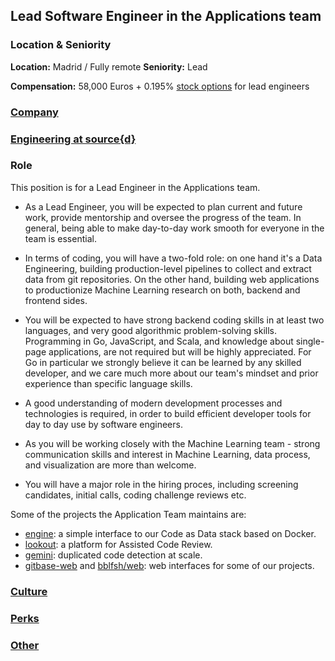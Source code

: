 Lead Software Engineer in the Applications team
------------------------------------------

### Location & Seniority

**Location:** Madrid / Fully remote
**Seniority:** Lead

**Compensation:** 58,000 Euros + 0.195% [stock options](https://github.com/src-d/guide/blob/master/talent/esop.md) for lead engineers

### [Company](../company-section.md)

### [Engineering at source{d}](../engineering-section.md)

### Role

This position is for a Lead Engineer in the Applications team.

- As a Lead Engineer, you will be expected to plan current and future work, provide mentorship and oversee the progress of the team. In general, being able to make day-to-day work smooth for everyone in the team is essential.

- In terms of coding, you will have a two-fold role: on one hand it's a Data Engineering, building production-level pipelines to collect and extract data from git repositories. On the other hand, building web applications to productionize Machine Learning research on both, backend and frontend sides.

- You will be expected to have strong backend coding skills in at least two languages, and very good algorithmic problem-solving skills. Programming in Go, JavaScript, and Scala, and knowledge about single-page applications, are not required but will be highly appreciated. For Go in particular we strongly believe it can be learned by any skilled developer, and we care much more about our team's mindset and prior experience than specific language skills.

- A good understanding of modern development processes and technologies is required, in order to build efficient developer tools for day to day use by software engineers.

- As you will be working closely with the Machine Learning team - strong communication skills and interest in Machine Learning, data process, and visualization are more than welcome.

- You will have a major role in the hiring proces, including screening candidates, initial calls, coding challenge reviews etc.

Some of the projects the Application Team maintains are:

- [engine](https://github.com/src-d/engine/): a simple interface to our Code as Data stack based on Docker.
- [lookout](https://github.com/src-d/lookout/): a platform for Assisted Code Review.
- [gemini](https://github.com/src-d/gemini/): duplicated code detection at scale.
- [gitbase-web](https://github.com/src-d/gitbase-web) and [bblfsh/web](https://github.com/bblfsh/web): web interfaces for some of our projects.


### [Culture](../culture-section.md)

### [Perks](../perks-section.md)

### [Other](../other-section.md)

